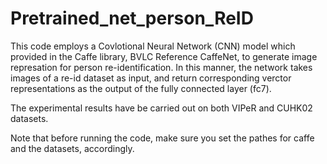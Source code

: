 # Pretrained_net_person_ReID
This code employs a Covlotional Neural Network (CNN) model which provided in the Caffe library, BVLC Reference CaffeNet, to generate image represation for person re-identification. In this manner, the network takes images of a re-id dataset as input, and return corresponding verctor representations as the output of the fully connected layer (fc7). 

The experimental results have be carried out on both VIPeR and CUHK02 datasets. 

Note that before running the code, make sure you set the pathes for caffe and the datasets, accordingly. 


